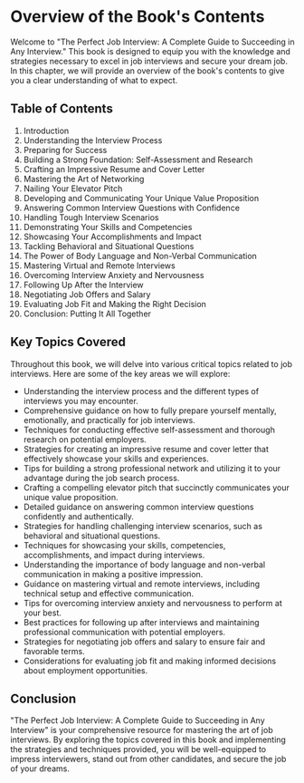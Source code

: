Overview of the Book's Contents
========================================

Welcome to "The Perfect Job Interview: A Complete Guide to Succeeding in Any Interview." This book is designed to equip you with the knowledge and strategies necessary to excel in job interviews and secure your dream job. In this chapter, we will provide an overview of the book's contents to give you a clear understanding of what to expect.

Table of Contents
-----------------

1. Introduction
2. Understanding the Interview Process
3. Preparing for Success
4. Building a Strong Foundation: Self-Assessment and Research
5. Crafting an Impressive Resume and Cover Letter
6. Mastering the Art of Networking
7. Nailing Your Elevator Pitch
8. Developing and Communicating Your Unique Value Proposition
9. Answering Common Interview Questions with Confidence
10. Handling Tough Interview Scenarios
11. Demonstrating Your Skills and Competencies
12. Showcasing Your Accomplishments and Impact
13. Tackling Behavioral and Situational Questions
14. The Power of Body Language and Non-Verbal Communication
15. Mastering Virtual and Remote Interviews
16. Overcoming Interview Anxiety and Nervousness
17. Following Up After the Interview
18. Negotiating Job Offers and Salary
19. Evaluating Job Fit and Making the Right Decision
20. Conclusion: Putting It All Together

Key Topics Covered
------------------

Throughout this book, we will delve into various critical topics related to job interviews. Here are some of the key areas we will explore:

* Understanding the interview process and the different types of interviews you may encounter.
* Comprehensive guidance on how to fully prepare yourself mentally, emotionally, and practically for job interviews.
* Techniques for conducting effective self-assessment and thorough research on potential employers.
* Strategies for creating an impressive resume and cover letter that effectively showcase your skills and experiences.
* Tips for building a strong professional network and utilizing it to your advantage during the job search process.
* Crafting a compelling elevator pitch that succinctly communicates your unique value proposition.
* Detailed guidance on answering common interview questions confidently and authentically.
* Strategies for handling challenging interview scenarios, such as behavioral and situational questions.
* Techniques for showcasing your skills, competencies, accomplishments, and impact during interviews.
* Understanding the importance of body language and non-verbal communication in making a positive impression.
* Guidance on mastering virtual and remote interviews, including technical setup and effective communication.
* Tips for overcoming interview anxiety and nervousness to perform at your best.
* Best practices for following up after interviews and maintaining professional communication with potential employers.
* Strategies for negotiating job offers and salary to ensure fair and favorable terms.
* Considerations for evaluating job fit and making informed decisions about employment opportunities.

Conclusion
----------

"The Perfect Job Interview: A Complete Guide to Succeeding in Any Interview" is your comprehensive resource for mastering the art of job interviews. By exploring the topics covered in this book and implementing the strategies and techniques provided, you will be well-equipped to impress interviewers, stand out from other candidates, and secure the job of your dreams.
